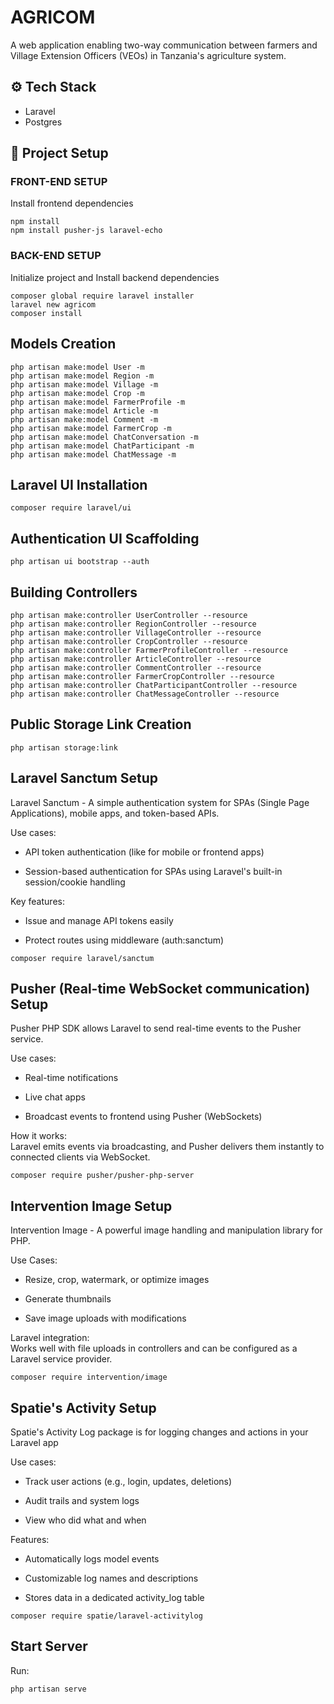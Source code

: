 # AGRICOM
A web application enabling two-way communication between farmers and Village Extension Officers (VEOs) in Tanzania's agriculture system.

## ⚙️ Tech Stack
+ Laravel
+ Postgres

## 🚀 Project Setup

### FRONT-END SETUP
Install frontend dependencies
```
npm install
npm install pusher-js laravel-echo
```

### BACK-END SETUP
Initialize project and Install backend dependencies
```
composer global require laravel installer
laravel new agricom
composer install
```

## Models Creation
```
php artisan make:model User -m
php artisan make:model Region -m
php artisan make:model Village -m
php artisan make:model Crop -m
php artisan make:model FarmerProfile -m
php artisan make:model Article -m
php artisan make:model Comment -m
php artisan make:model FarmerCrop -m
php artisan make:model ChatConversation -m
php artisan make:model ChatParticipant -m
php artisan make:model ChatMessage -m
```

## Laravel UI Installation
```
composer require laravel/ui
```

## Authentication UI Scaffolding
```
php artisan ui bootstrap --auth
```

## Building Controllers
```
php artisan make:controller UserController --resource
php artisan make:controller RegionController --resource
php artisan make:controller VillageController --resource
php artisan make:controller CropController --resource
php artisan make:controller FarmerProfileController --resource
php artisan make:controller ArticleController --resource
php artisan make:controller CommentController --resource
php artisan make:controller FarmerCropController --resource
php artisan make:controller ChatParticipantController --resource
php artisan make:controller ChatMessageController --resource
```

## Public Storage Link Creation
```
php artisan storage:link
```

## Laravel Sanctum Setup
Laravel Sanctum - A simple authentication system for SPAs (Single Page Applications), mobile apps, and token-based APIs.

Use cases:

+ API token authentication (like for mobile or frontend apps)

+ Session-based authentication for SPAs using Laravel's built-in session/cookie handling

Key features:

+ Issue and manage API tokens easily

+ Protect routes using middleware (auth:sanctum)

```
composer require laravel/sanctum
```

## Pusher (Real-time WebSocket communication) Setup
Pusher PHP SDK allows Laravel to send real-time events to the Pusher service.

Use cases:

+ Real-time notifications

+ Live chat apps

+ Broadcast events to frontend using Pusher (WebSockets)

How it works:
<br>
Laravel emits events via broadcasting, and Pusher delivers them instantly to connected clients via WebSocket.

```
composer require pusher/pusher-php-server
```

## Intervention Image Setup
Intervention Image - A powerful image handling and manipulation library for PHP.

Use Cases:
+ Resize, crop, watermark, or optimize images

+ Generate thumbnails

+ Save image uploads with modifications

Laravel integration:
<br>
Works well with file uploads in controllers and can be configured as a Laravel service provider.

```
composer require intervention/image
```

## Spatie's Activity Setup
Spatie's Activity Log package is for logging changes and actions in your Laravel app

Use cases:

+ Track user actions (e.g., login, updates, deletions)

+ Audit trails and system logs

+ View who did what and when

Features:

+ Automatically logs model events

+ Customizable log names and descriptions

+ Stores data in a dedicated activity_log table

```
composer require spatie/laravel-activitylog
```

## Start Server
Run:
```
php artisan serve
```